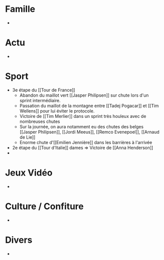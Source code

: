 # Famille
- 
# Actu
- 
# Sport
- 3e étape du [[Tour de France]]
	- Abandon du maillot vert [[Jasper Philipsen]] sur chute lors d'un sprint intermédiaire. 
	- Passation du maillot de la montagne entre [[Tadej Pogacar]] et [[Tim Wellens]] pour lui éviter le protocole.
	- Victoire de [[Tim Merlier]] dans un sprint très houleux avec de nombreuses chutes
	- Sur la journée, on aura notamment eu des chutes des belges [[Jasper Philipsen]], [[Jordi Meeus]], [[Remco Evenepoel]], [[Arnaud de Lie]]
	- Enorme chute d'[[Emilien Jennière]] dans les barrières à l'arrivée
- 2e étape du [[Tour d'Italie]] dames => Victoire de [[Anna Henderson]]
- 
# Jeux Vidéo
- 
# Culture / Confiture
- 
# Divers
- 
